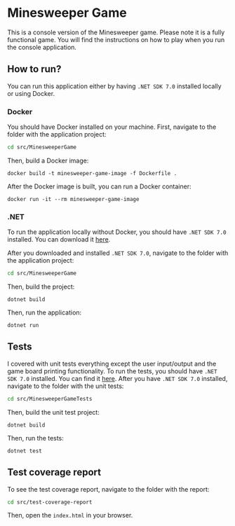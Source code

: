 # Minesweeper Game
This is a console version of the Minesweeper game. Please note it is a fully functional game. You will find the instructions on how to play when you run the console application.

## How to run?
You can run this application either by having `.NET SDK 7.0` installed locally or using Docker.

### Docker
You should have Docker installed on your machine.
First, navigate to the folder with the application project:

```sh
cd src/MinesweeperGame
```

Then, build a Docker image:

```
docker build -t minesweeper-game-image -f Dockerfile .
```

After the Docker image is built, you can run a Docker container:
```
docker run -it --rm minesweeper-game-image
```

### .NET
To run the application locally without Docker, you should have `.NET SDK 7.0` installed. You can download it [here](https://dotnet.microsoft.com/en-us/download).

After you downloaded and installed `.NET SDK 7.0`, navigate to the folder with the application project:

```sh
cd src/MinesweeperGame
```

Then, build the project:
```
dotnet build
```

Then, run the application:
```
dotnet run
```

## Tests
I covered with unit tests everything except the user input/output and the game board printing functionality.
To run the tests, you should have `.NET SDK 7.0` installed. You can find it [here](https://dotnet.microsoft.com/en-us/download).
After you have `.NET SDK 7.0` installed, navigate to the folder with the unit tests:

```sh
cd src/MinesweeperGameTests
```

Then, build the unit test project:
```
dotnet build
```

Then, run the tests:
```
dotnet test
```

## Test coverage report
To see the test coverage report, navigate to the folder with the report:
```sh
cd src/test-coverage-report
```
Then, open the `index.html` in your browser.
